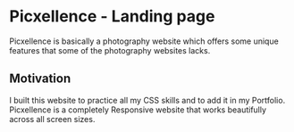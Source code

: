 # Picxellence - Landing page

Picxellence is basically a photography website which offers some unique features that some of the photography websites lacks.

## Motivation

I built this website to practice all my CSS skills and to add it in my Portfolio. Picxellence is a completely Responsive website that works beautifully across all screen sizes. 

